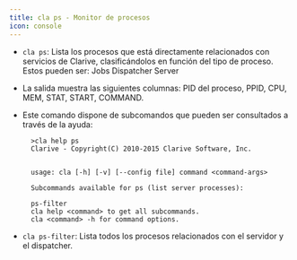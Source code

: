 ```yaml
---
title: cla ps - Monitor de procesos
icon: console
---
```

* `cla ps`: Lista los procesos que está directamente relacionados con servicios de Clarive, clasificándolos en función del tipo de proceso. Estos pueden ser:
    Jobs
    Dispatcher
    Server

* La salida muestra las siguientes columnas: PID del proceso, PPID, CPU, MEM, STAT, START, COMMAND.
* Este comando dispone de subcomandos que pueden ser consultados a través de la ayuda:

        >cla help ps
        Clarive - Copyright(C) 2010-2015 Clarive Software, Inc.


        usage: cla [-h] [-v] [--config file] command <command-args>

        Subcommands available for ps (list server processes):

        ps-filter
        cla help <command> to get all subcommands.
        cla <command> -h for command options.

* `cla ps-filter`: Lista todos los procesos relacionados con el servidor y el dispatcher.
